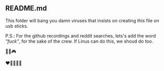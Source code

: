 README.md
---------

This folder will bang you damn viruses that insists on creating this file on usb sticks.

P.S.: For the github recordings and reddit searches, lets's add the word *"fuck"*, for the sake of the crew. If Linus can do this, we shoud do too.

:cake::microphone::video_game:

:heart::purple_heart::blue_heart::green_heart::yellow_heart:
